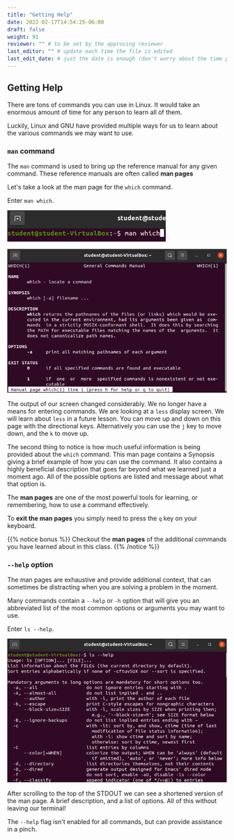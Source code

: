 ```yaml
---
title: "Getting Help"
date: 2022-02-17T14:54:25-06:00
draft: false
weight: 91
reviewer: "" # to be set by the approving reviewer
last_editor: "" # update each time the file is edited
last_edit_date: # just the date is enough (don't worry about the time portion)
---
```


## Getting Help

There are tons of commands you can use in Linux. It would take an enormous amount of time for any person to learn all of them.

Luckily, Linux and GNU have provided multiple ways for us to learn about the various commands we may want to use.

### `man` command

The `man` command is used to bring up the reference manual for any given command. These reference manuals are often called **man pages**

Let's take a look at the man page for the `which` command.

Enter `man which`.

![Command: man which](pictures/enter-man-which.png)

![Which Manual Entry](pictures/man-which.png)

The output of our screen changed considerably. We no longer have a means for entering commands. We are looking at a `less` display screen. We will learn about `less` in a future lesson. You can move up and down on this page with the directional keys. Alternatively you can use the `j` key to move down, and the `k` to move up.

The second thing to notice is how much useful information is being provided about the `which` command. This man page contains a Synopsis giving a brief example of how you can use the command. It also contains a highly beneficial description that goes far beyond what we learned just a moment ago. All of the possible options are listed and message about what that option is.

The **man pages** are one of the most powerful tools for learning, or remembering, how to use a command effectively.

To **exit the man pages** you simply need to press the `q` key on your keyboard.

{{% notice bonus %}}
Checkout the **man pages** of the additional commands you have learned about in this class.
{{% /notice %}}

### `--help` option

The man pages are exhaustive and provide additional context, that can sometimes be distracting when you are solving a problem in the moment.

Many commands contain a `--help` or `-h` option that will give you an abbreviated list of the most common options or arguments you may want to use.

Enter `ls --help`.

![ls --help](pictures/ls-help.png)

After scrolling to the top of the STDOUT we can see a shortened version of the man page. A brief description, and a list of options. All of this without leaving our terminal!

The `--help` flag isn't enabled for all commands, but can provide assistance in a pinch.